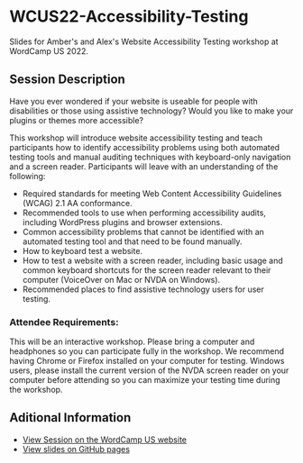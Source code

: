 # WCUS22-Accessibility-Testing
Slides for Amber's and Alex's Website Accessibility Testing workshop at WordCamp US 2022.

## Session Description
Have you ever wondered if your website is useable for people with disabilities or those using assistive technology? Would you like to make your plugins or themes more accessible?   

This workshop will introduce website accessibility testing and teach participants how to identify accessibility problems using both automated testing tools and manual auditing techniques with keyboard-only navigation and a screen reader. Participants will leave with an understanding of the following:

- Required standards for meeting Web Content Accessibility Guidelines (WCAG) 2.1 AA conformance.
- Recommended tools to use when performing accessibility audits, including WordPress plugins and browser extensions.
- Common accessibility problems that cannot be identified with an automated testing tool and that need to be found manually.
- How to keyboard test a website.
- How to test a website with a screen reader, including basic usage and common keyboard shortcuts for the screen reader relevant to their computer (VoiceOver on Mac or NVDA on Windows).
- Recommended places to find assistive technology users for user testing.

### Attendee Requirements:
This will be an interactive workshop. Please bring a computer and headphones so you can participate fully in the workshop. We recommend having Chrome or Firefox installed on your computer for testing. Windows users, please install the current version of the NVDA screen reader on your computer before attending so you can maximize your testing time during the workshop.

## Aditional Information
- [View Session on the WordCamp US website](https://us.wordcamp.org/2022/session/website-accessibility-testing-workshop/)
- [View slides on GitHub pages](https://amberhinds.github.io/WCUS22-Accessibility-Testing)
